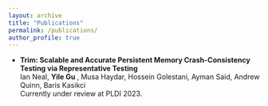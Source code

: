 ```yaml
---
layout: archive
title: "Publications"
permalink: /publications/
author_profile: true
---
```



<ul>
  <li>
  <b>Trim: Scalable and Accurate Persistent Memory Crash-Consistency Testing via Representative Testing</b> <br>
  Ian Neal, <b> Yile Gu </b>, Musa Haydar, Hossein Golestani, Ayman Said, Andrew Quinn, Baris Kasikci <br>
  Currently under review at PLDI 2023. <br>
  </li>

</ul>
<!-- {% if author.googlescholar %}
  You can also find my articles on <u><a href="{{author.googlescholar}}">my Google Scholar profile</a>.</u>
{% endif %}

<!-- {% include base_path %} -->

<!-- {% for post in site.publications reversed %}
  {% include archive-single-pub.html %}
{% endfor %} -->

